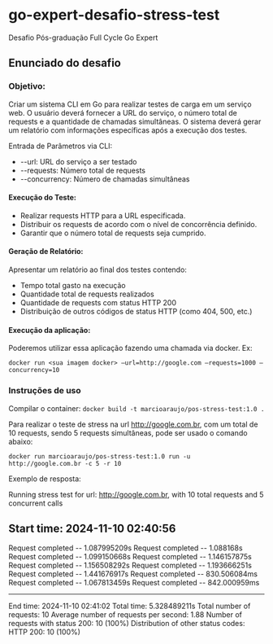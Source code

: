 # go-expert-desafio-stress-test

Desafio Pós-graduação Full Cycle Go Expert

## Enunciado do desafio

### Objetivo:

Criar um sistema CLI em Go para realizar testes de carga em um serviço web. O usuário deverá fornecer a URL do serviço, o número total de requests e a quantidade de chamadas simultâneas.
O sistema deverá gerar um relatório com informações específicas após a execução dos testes.

Entrada de Parâmetros via CLI:

- --url: URL do serviço a ser testado
- --requests: Número total de requests
- --concurrency: Número de chamadas simultâneas

#### Execução do Teste:

- Realizar requests HTTP para a URL especificada.
- Distribuir os requests de acordo com o nível de concorrência definido.
- Garantir que o número total de requests seja cumprido.

#### Geração de Relatório:

Apresentar um relatório ao final dos testes contendo:

- Tempo total gasto na execução
- Quantidade total de requests realizados
- Quantidade de requests com status HTTP 200
- Distribuição de outros códigos de status HTTP (como 404, 500, etc.)

#### Execução da aplicação:

Poderemos utilizar essa aplicação fazendo uma chamada via docker. Ex:

`docker run <sua imagem docker> —url=http://google.com —requests=1000 —concurrency=10`

### Instruções de uso

Compilar o container:
`docker build -t marcioaraujo/pos-stress-test:1.0 .`

Para realizar o teste de stress na url http://google.com.br, com um total de 10 requests, sendo 5 requests simultâneas, pode ser usado o comando abaixo:

`docker run marcioaraujo/pos-stress-test:1.0 run -u http://google.com.br -c 5 -r 10`

Exemplo de resposta:

Running stress test for url: http://google.com.br, with 10 total requests and 5 concurrent calls

## Start time: 2024-11-10 02:40:56

Request completed -- 1.087995209s
Request completed -- 1.088168s
Request completed -- 1.099150668s
Request completed -- 1.146157875s
Request completed -- 1.156508292s
Request completed -- 1.193666251s
Request completed -- 1.441676917s
Request completed -- 830.506084ms
Request completed -- 1.067813459s
Request completed -- 842.000959ms

---

End time: 2024-11-10 02:41:02
Total time: 5.328489211s
Total number of requests: 10
Average number of requests per second: 1.88
Number of requests with status 200: 10 (100%)
Distribution of other status codes:
HTTP 200: 10 (100%)
